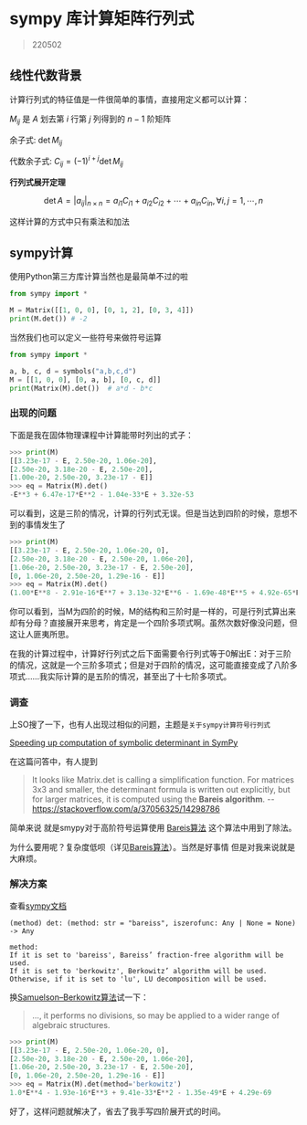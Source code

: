 # sympy 库计算矩阵行列式

> 220502

## 线性代数背景

计算行列式的特征值是一件很简单的事情，直接用定义都可以计算：

$M_{ij}$ 是 $A$ 划去第 $i$ 行第 $j$ 列得到的 $n-1$ 阶矩阵 

余子式: $\det M_{ij}$

代数余子式: $C_{ij}=(-1)^{i+j}\det M_{ij}$

**行列式展开定理**

$$
\det A=|{a_{ij}}|_ {n\times n}=a_ {i1}C_ {i1}+a_{i2}C_{i2}+\cdots+a_{in}C_{in},\forall i,j=1,\cdots,n
$$

这样计算的方式中只有乘法和加法

## sympy计算

使用Python第三方库计算当然也是最简单不过的啦

```py
from sympy import *

M = Matrix([[1, 0, 0], [0, 1, 2], [0, 3, 4]])
print(M.det()) # -2
```

当然我们也可以定义一些符号来做符号运算

```py
from sympy import *

a, b, c, d = symbols("a,b,c,d")
M = [[1, 0, 0], [0, a, b], [0, c, d]]
print(Matrix(M).det())  # a*d - b*c
```

### 出现的问题

下面是我在固体物理课程中计算能带时列出的式子：

```py
>>> print(M) 
[[3.23e-17 - E, 2.50e-20, 1.06e-20], 
[2.50e-20, 3.18e-20 - E, 2.50e-20],
[1.00e-20, 2.50e-20, 3.23e-17 - E]]
>>> eq = Matrix(M).det()
-E**3 + 6.47e-17*E**2 - 1.04e-33*E + 3.32e-53
```

可以看到，这是三阶的情况，计算的行列式无误。但是当达到四阶的时候，意想不到的事情发生了

```py
>>> print(M) 
[[3.23e-17 - E, 2.50e-20, 1.06e-20, 0], 
[2.50e-20, 3.18e-20 - E, 2.50e-20, 1.06e-20],
[1.06e-20, 2.50e-20, 3.23e-17 - E, 2.50e-20],
[0, 1.06e-20, 2.50e-20, 1.29e-16 - E]]
>>> eq = Matrix(M).det()
(1.00*E**8 - 2.91e-16*E**7 + 3.13e-32*E**6 - 1.69e-48*E**5 + 4.92e-65*E**4 - 7.45e-82*E**3 + 4.61e-99*E**2 - 2.91e-118*E + 4.62e-138)/(1.0*E**4 - 9.70e-17*E**3 + 3.14e-33*E**2 - 3.39e-50*E + 1.07e-69)
```

你可以看到，当M为四阶的时候，M的结构和三阶时是一样的，可是行列式算出来却有分母？直接展开来思考，肯定是一个四阶多项式啊。虽然次数好像没问题，但这让人匪夷所思。

在我的计算过程中，计算好行列式之后下面需要令行列式等于0解出E：对于三阶的情况，这就是一个三阶多项式；但是对于四阶的情况，这可能直接变成了八阶多项式……我实际计算的是五阶的情况，甚至出了十七阶多项式。

### 调查

上SO搜了一下，也有人出现过相似的问题，主题是`关于sympy计算符号行列式`

[Speeding up computation of symbolic determinant in SymPy](https://stackoverflow.com/questions/37026935/speeding-up-computation-of-symbolic-determinant-in-sympy)

在这篇问答中，有人提到

> It looks like Matrix.det is calling a simplification function. For matrices 3x3 and smaller, the determinant formula is written out explicitly, but for larger matrices, it is computed using the **Bareis algorithm**. -- https://stackoverflow.com/a/37056325/14298786

简单来说 就是smypy对于高阶符号运算使用 [Bareis算法](https://en.wikipedia.org/wiki/Bareiss_algorithm) 这个算法中用到了除法。

为什么要用呢？复杂度低呗（详见[Bareis算法](https://en.wikipedia.org/wiki/Bareiss_algorithm)）。当然是好事情 但是对我来说就是大麻烦。

### 解决方案

查看[sympy文档](https://docs.sympy.org/latest/modules/matrices/matrices.html#sympy.matrices.matrices.MatrixDeterminant.det)

```
(method) det: (method: str = "bareiss", iszerofunc: Any | None = None) -> Any

method:
If it is set to 'bareiss', Bareiss’ fraction-free algorithm will be used.
If it is set to 'berkowitz', Berkowitz’ algorithm will be used.
Otherwise, if it is set to 'lu', LU decomposition will be used.
```

换[Samuelson–Berkowitz算法](https://en.wikipedia.org/wiki/Samuelson–Berkowitz_algorithm)试一下：

> ..., it performs no divisions, so may be applied to a wider range of algebraic structures.

```py
>>> print(M)
[[3.23e-17 - E, 2.50e-20, 1.06e-20, 0], 
[2.50e-20, 3.18e-20 - E, 2.50e-20, 1.06e-20],
[1.06e-20, 2.50e-20, 3.23e-17 - E, 2.50e-20],
[0, 1.06e-20, 2.50e-20, 1.29e-16 - E]]
>>> eq = Matrix(M).det(method='berkowitz')
1.0*E**4 - 1.93e-16*E**3 + 9.41e-33*E**2 - 1.35e-49*E + 4.29e-69
```

好了，这样问题就解决了，省去了我手写四阶展开式的时间。

